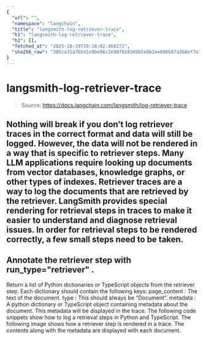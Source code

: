 ```yaml
---
{
  "url": "",
  "namespace": "langchain",
  "title": "langsmith-log-retriever-trace",
  "h1": "langsmith-log-retriever-trace",
  "h2": [],
  "fetched_at": "2025-10-19T19:18:02.468272",
  "sha256_raw": "385ca31a76bd1e9be96c2e907018349b5e8b2ee696b67a3b8ef7e7ad5f9506b9"
}
---
```


# langsmith-log-retriever-trace

> Source: https://docs.langchain.com/langsmith/log-retriever-trace

Nothing will break if you don’t log retriever traces in the correct format and data will still be logged. However, the data will not be rendered in a way that is specific to retriever steps.
Many LLM applications require looking up documents from vector databases, knowledge graphs, or other types of indexes. Retriever traces are a way to log the documents that are retrieved by the retriever. LangSmith provides special rendering for retrieval steps in traces to make it easier to understand and diagnose retrieval issues. In order for retrieval steps to be rendered correctly, a few small steps need to be taken.
-
Annotate the retriever step with
run_type="retriever"
.
-
Return a list of Python dictionaries or TypeScript objects from the retriever step. Each dictionary should contain the following keys:
page_content
: The text of the document.
type
: This should always be “Document”.
metadata
: A python dictionary or TypeScript object containing metadata about the document. This metadata will be displayed in the trace.
The following code snippets show how to log a retrieval steps in Python and TypeScript.
The following image shows how a retriever step is rendered in a trace. The contents along with the metadata are displayed with each document.